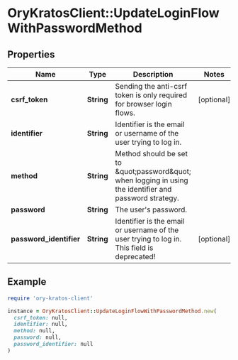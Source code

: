 # OryKratosClient::UpdateLoginFlowWithPasswordMethod

## Properties

| Name | Type | Description | Notes |
| ---- | ---- | ----------- | ----- |
| **csrf_token** | **String** | Sending the anti-csrf token is only required for browser login flows. | [optional] |
| **identifier** | **String** | Identifier is the email or username of the user trying to log in. |  |
| **method** | **String** | Method should be set to \&quot;password\&quot; when logging in using the identifier and password strategy. |  |
| **password** | **String** | The user&#39;s password. |  |
| **password_identifier** | **String** | Identifier is the email or username of the user trying to log in. This field is deprecated! | [optional] |

## Example

```ruby
require 'ory-kratos-client'

instance = OryKratosClient::UpdateLoginFlowWithPasswordMethod.new(
  csrf_token: null,
  identifier: null,
  method: null,
  password: null,
  password_identifier: null
)
```

